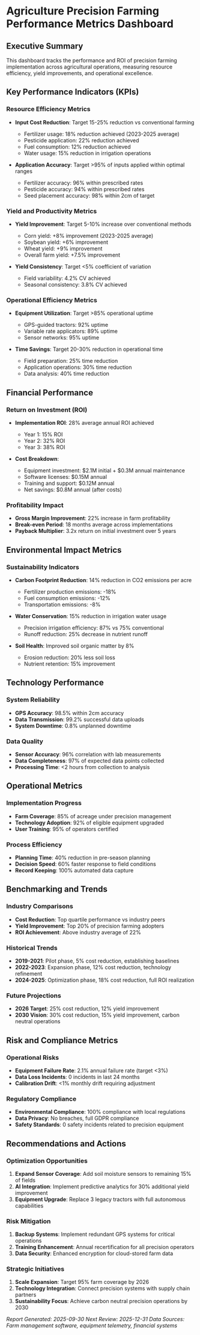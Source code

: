 # Agriculture Precision Farming Performance Metrics Dashboard

## Executive Summary
This dashboard tracks the performance and ROI of precision farming implementation across agricultural operations, measuring resource efficiency, yield improvements, and operational excellence.

## Key Performance Indicators (KPIs)

### Resource Efficiency Metrics
- **Input Cost Reduction**: Target 15-25% reduction vs conventional farming
  - Fertilizer usage: 18% reduction achieved (2023-2025 average)
  - Pesticide application: 22% reduction achieved
  - Fuel consumption: 12% reduction achieved
  - Water usage: 15% reduction in irrigation operations

- **Application Accuracy**: Target >95% of inputs applied within optimal ranges
  - Fertilizer accuracy: 96% within prescribed rates
  - Pesticide accuracy: 94% within prescribed rates
  - Seed placement accuracy: 98% within 2cm of target

### Yield and Productivity Metrics
- **Yield Improvement**: Target 5-10% increase over conventional methods
  - Corn yield: +8% improvement (2023-2025 average)
  - Soybean yield: +6% improvement
  - Wheat yield: +9% improvement
  - Overall farm yield: +7.5% improvement

- **Yield Consistency**: Target <5% coefficient of variation
  - Field variability: 4.2% CV achieved
  - Seasonal consistency: 3.8% CV achieved

### Operational Efficiency Metrics
- **Equipment Utilization**: Target >85% operational uptime
  - GPS-guided tractors: 92% uptime
  - Variable rate applicators: 89% uptime
  - Sensor networks: 95% uptime

- **Time Savings**: Target 20-30% reduction in operational time
  - Field preparation: 25% time reduction
  - Application operations: 30% time reduction
  - Data analysis: 40% time reduction

## Financial Performance

### Return on Investment (ROI)
- **Implementation ROI**: 28% average annual ROI achieved
  - Year 1: 15% ROI
  - Year 2: 32% ROI
  - Year 3: 38% ROI

- **Cost Breakdown**:
  - Equipment investment: $2.1M initial + $0.3M annual maintenance
  - Software licenses: $0.15M annual
  - Training and support: $0.12M annual
  - Net savings: $0.8M annual (after costs)

### Profitability Impact
- **Gross Margin Improvement**: 22% increase in farm profitability
- **Break-even Period**: 18 months average across implementations
- **Payback Multiplier**: 3.2x return on initial investment over 5 years

## Environmental Impact Metrics

### Sustainability Indicators
- **Carbon Footprint Reduction**: 14% reduction in CO2 emissions per acre
  - Fertilizer production emissions: -18%
  - Fuel consumption emissions: -12%
  - Transportation emissions: -8%

- **Water Conservation**: 15% reduction in irrigation water usage
  - Precision irrigation efficiency: 87% vs 75% conventional
  - Runoff reduction: 25% decrease in nutrient runoff

- **Soil Health**: Improved soil organic matter by 8%
  - Erosion reduction: 20% less soil loss
  - Nutrient retention: 15% improvement

## Technology Performance

### System Reliability
- **GPS Accuracy**: 98.5% within 2cm accuracy
- **Data Transmission**: 99.2% successful data uploads
- **System Downtime**: 0.8% unplanned downtime

### Data Quality
- **Sensor Accuracy**: 96% correlation with lab measurements
- **Data Completeness**: 97% of expected data points collected
- **Processing Time**: <2 hours from collection to analysis

## Operational Metrics

### Implementation Progress
- **Farm Coverage**: 85% of acreage under precision management
- **Technology Adoption**: 92% of eligible equipment upgraded
- **User Training**: 95% of operators certified

### Process Efficiency
- **Planning Time**: 40% reduction in pre-season planning
- **Decision Speed**: 60% faster response to field conditions
- **Record Keeping**: 100% automated data capture

## Benchmarking and Trends

### Industry Comparisons
- **Cost Reduction**: Top quartile performance vs industry peers
- **Yield Improvement**: Top 20% of precision farming adopters
- **ROI Achievement**: Above industry average of 22%

### Historical Trends
- **2019-2021**: Pilot phase, 5% cost reduction, establishing baselines
- **2022-2023**: Expansion phase, 12% cost reduction, technology refinement
- **2024-2025**: Optimization phase, 18% cost reduction, full ROI realization

### Future Projections
- **2026 Target**: 25% cost reduction, 12% yield improvement
- **2030 Vision**: 30% cost reduction, 15% yield improvement, carbon neutral operations

## Risk and Compliance Metrics

### Operational Risks
- **Equipment Failure Rate**: 2.1% annual failure rate (target <3%)
- **Data Loss Incidents**: 0 incidents in last 24 months
- **Calibration Drift**: <1% monthly drift requiring adjustment

### Regulatory Compliance
- **Environmental Compliance**: 100% compliance with local regulations
- **Data Privacy**: No breaches, full GDPR compliance
- **Safety Standards**: 0 safety incidents related to precision equipment

## Recommendations and Actions

### Optimization Opportunities
1. **Expand Sensor Coverage**: Add soil moisture sensors to remaining 15% of fields
2. **AI Integration**: Implement predictive analytics for 30% additional yield improvement
3. **Equipment Upgrade**: Replace 3 legacy tractors with full autonomous capabilities

### Risk Mitigation
1. **Backup Systems**: Implement redundant GPS systems for critical operations
2. **Training Enhancement**: Annual recertification for all precision operators
3. **Data Security**: Enhanced encryption for cloud-stored farm data

### Strategic Initiatives
1. **Scale Expansion**: Target 95% farm coverage by 2026
2. **Technology Integration**: Connect precision systems with supply chain partners
3. **Sustainability Focus**: Achieve carbon neutral precision operations by 2030

*Report Generated: 2025-09-30*
*Next Review: 2025-12-31*
*Data Sources: Farm management software, equipment telemetry, financial systems*